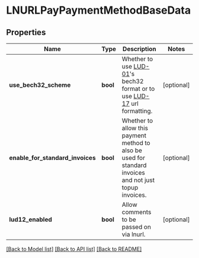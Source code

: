# LNURLPayPaymentMethodBaseData

## Properties
Name | Type | Description | Notes
------------ | ------------- | ------------- | -------------
**use_bech32_scheme** | **bool** | Whether to use [LUD-01](https://github.com/fiatjaf/lnurl-rfc/blob/luds/01.md)&#x27;s bech32 format or to use [LUD-17](https://github.com/fiatjaf/lnurl-rfc/blob/luds/17.md) url formatting.  | [optional] 
**enable_for_standard_invoices** | **bool** | Whether to allow this payment method to also be used for standard invoices and not just topup invoices. | [optional] 
**lud12_enabled** | **bool** | Allow comments to be passed on via lnurl. | [optional] 

[[Back to Model list]](../README.md#documentation-for-models) [[Back to API list]](../README.md#documentation-for-api-endpoints) [[Back to README]](../README.md)

